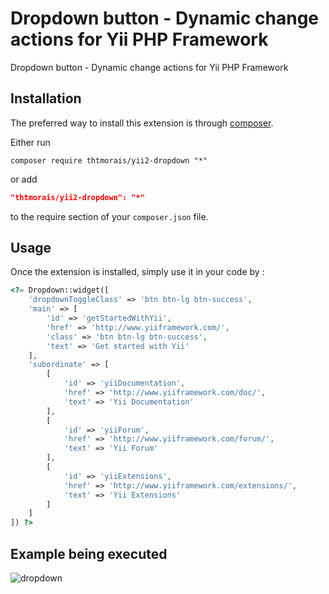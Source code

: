 Dropdown button - Dynamic change actions for Yii PHP Framework
==============================================================
Dropdown button - Dynamic change actions for Yii PHP Framework

Installation
------------

The preferred way to install this extension is through [composer](http://getcomposer.org/download/).

Either run

```shell
composer require thtmorais/yii2-dropdown "*"
```

or add

```json
"thtmorais/yii2-dropdown": "*"
```

to the require section of your `composer.json` file.


Usage
-----

Once the extension is installed, simply use it in your code by  :

```php
<?= Dropdown::widget([
    'dropdownToggleClass' => 'btn btn-lg btn-success',
    'main' => [
        'id' => 'getStartedWithYii',
        'href' => 'http://www.yiiframework.com/',
        'class' => 'btn btn-lg btn-success',
        'text' => 'Get started with Yii'
    ],
    'subordinate' => [
        [
            'id' => 'yiiDocumentation',
            'href' => 'http://www.yiiframework.com/doc/',
            'text' => 'Yii Documentation'
        ],
        [
            'id' => 'yiiForum',
            'href' => 'http://www.yiiframework.com/forum/',
            'text' => 'Yii Forum'
        ],
        [
            'id' => 'yiiExtensions',
            'href' => 'http://www.yiiframework.com/extensions/',
            'text' => 'Yii Extensions'
        ]
    ]
]) ?>
```

Example being executed
-----

![dropdown](https://raw.github.com/thtmorais/yii2-dropdown/main/images/dropdown.gif?raw=true)